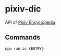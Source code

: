 # pixiv-dic

API of [Pixiv Encyclopedia](https://dic.pixiv.net).

## Commands

`npm run io {ENTRY}`

